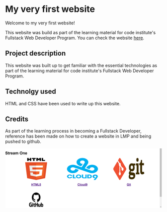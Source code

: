 # My very first website

 Welcome to my very first website!
 
This website was build as part of the learning material for code institute's Fullstack Web Developer Program.
You can check the website [here](https://adeniyiolus-myworkspace-g0mxdx163e9.ws.codeinstitute-ide.net/).

## Project description
This website was built up to get familiar with the essential technologies as part of the learning material for code institute's Fullstack Web Developer Program.

## Technolgy used
HTML and CSS have been used to write up this website.

## Credits
As part of the learning process in becoming a Fullstack Developer, reference has been made on how to create a website in LMP and being pushed to github.

![alt Technology](css/image.png)